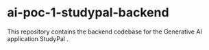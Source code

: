 # ai-poc-1-studypal-backend
This repository contains the backend codebase for the Generative AI application StudyPal .
